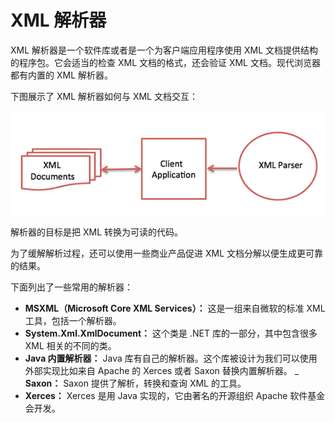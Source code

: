 # XML 解析器

XML 解析器是一个软件库或者是一个为客户端应用程序使用 XML 文档提供结构的程序包。它会适当的检查 XML 文档的格式，还会验证 XML 文档。现代浏览器都有内置的 XML 解析器。

下图展示了 XML 解析器如何与 XML 文档交互：

![xml parser](images/xml_parser.png)

解析器的目标是把 XML 转换为可读的代码。

为了缓解解析过程，还可以使用一些商业产品促进 XML 文档分解以便生成更可靠的结果。

下面列出了一些常用的解析器：

- __MSXML（Microsoft Core XML Services）：__ 这是一组来自微软的标准 XML 工具，包括一个解析器。
- __System.Xml.XmlDocument：__ 这个类是 .NET 库的一部分，其中包含很多 XML 相关的不同的类。
- __Java 内置解析器：__ Java 库有自己的解析器。这个库被设计为我们可以使用外部实现比如来自 Apache 的 Xerces 或者 Saxon 替换内置解析器。
_ __Saxon：__ Saxon 提供了解析，转换和查询 XML 的工具。
- __Xerces：__ Xerces 是用 Java 实现的，它由著名的开源组织 Apache 软件基金会开发。